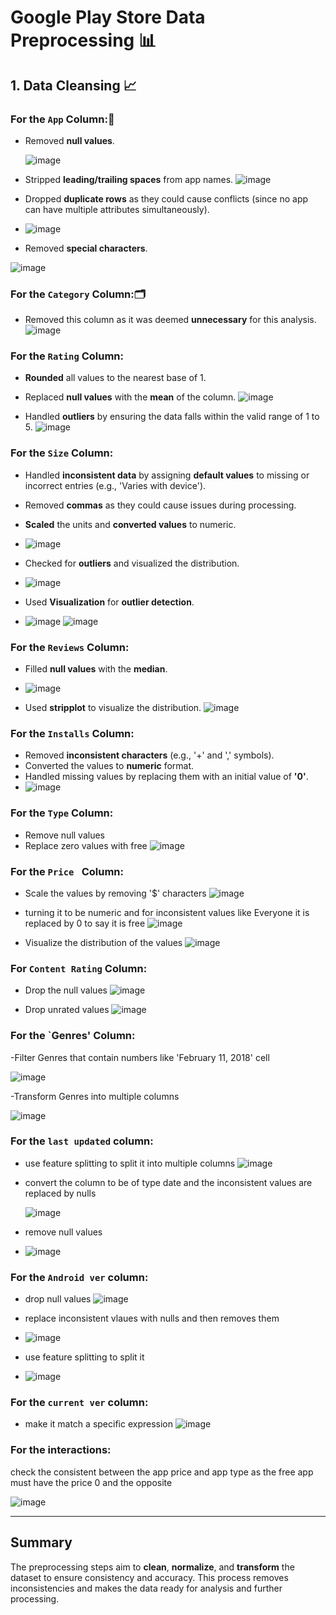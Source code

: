 # Google Play Store Data Preprocessing 📊

## 1. Data Cleansing 📈

### For the `App` Column:📝
- Removed **null values**.
  
  ![image](https://github.com/user-attachments/assets/59c11079-cd90-4f27-921a-d0177512d3f5)

- Stripped **leading/trailing spaces** from app names.
  ![image](https://github.com/user-attachments/assets/1235e882-4a5a-4527-a5c8-e26126ff2ce7)

- Dropped **duplicate rows** as they could cause conflicts (since no app can have multiple attributes simultaneously).
  
- ![image](https://github.com/user-attachments/assets/ea94f810-5112-4cc9-ad8a-50b555da6cf8)

- Removed **special characters**.

![image](https://github.com/user-attachments/assets/a987de02-c108-4026-8984-05c8d65297c6)

### For the `Category` Column:🗂️
- Removed this column as it was deemed **unnecessary** for this analysis.
![image](https://github.com/user-attachments/assets/1f25ce1a-c786-45e9-8b86-4b3b3ab4cc61)

### For the `Rating` Column:
- **Rounded** all values to the nearest base of 1.
- Replaced **null values** with the **mean** of the column.
  ![image](https://github.com/user-attachments/assets/009ae932-a7f9-41df-9569-8b116462add8)

- Handled **outliers** by ensuring the data falls within the valid range of 1 to 5.
![image](https://github.com/user-attachments/assets/4e705121-6243-4249-a607-6140ad7cff9c)

### For the `Size` Column:
- Handled **inconsistent data** by assigning **default values** to missing or incorrect entries (e.g., 'Varies with device').
- Removed **commas** as they could cause issues during processing.
- **Scaled** the units and **converted values** to numeric.
- ![image](https://github.com/user-attachments/assets/6eff259b-f413-4eee-9053-8824b2c081a4)

- Checked for **outliers** and visualized the distribution.
- ![image](https://github.com/user-attachments/assets/365659a3-07e5-4cc1-a5a4-864d08786b16)

- Used **Visualization** for **outlier detection**.
- ![image](https://github.com/user-attachments/assets/508985ec-c747-4daf-a0e5-d49182420593)
![image](https://github.com/user-attachments/assets/d19f2c9a-7f6c-4b46-87fd-e573650bb9d5)


### For the `Reviews` Column:
- Filled **null values** with the **median**.
- ![image](https://github.com/user-attachments/assets/1697f8a4-6582-42e5-bdd9-75de6e5fdc85)

- Used **stripplot** to visualize the distribution.
![image](https://github.com/user-attachments/assets/0112018a-bba7-42ff-834d-895b132bb3f8)

### For the `Installs` Column:
- Removed **inconsistent characters** (e.g., '+' and ',' symbols).
- Converted the values to **numeric** format.
- Handled missing values by replacing them with an initial value of **'0'**.
- ![image](https://github.com/user-attachments/assets/3bf41965-b564-4578-992a-cec479eff251)

### For the `Type` Column:
- Remove null values
- Replace zero values with free
![image](https://github.com/user-attachments/assets/c07f2657-aef5-41ce-83ed-b4dda672da14)

### For the `Price ` Column:
- Scale the values by removing '$' characters
![image](https://github.com/user-attachments/assets/1b7330bd-2c8c-4c95-8507-27255c13b14b)

- turning it to be numeric and for inconsistent values like Everyone it is replaced by 0 to say it is free
![image](https://github.com/user-attachments/assets/2f7ebf05-40c9-45c8-9ed2-0253e25dbd8a)

- Visualize the distribution of the values
![image](https://github.com/user-attachments/assets/2dcf2d8a-67bc-4419-b4a9-3dd75e4c91cc)

### For `Content Rating` Column:
- Drop the null values
![image](https://github.com/user-attachments/assets/9829350c-6e27-49f5-a6b8-7f633471ebc1)

- Drop unrated values
![image](https://github.com/user-attachments/assets/098da710-adc4-4c62-bd81-f9384f5aec94)

### For the `Genres' Column:
-Filter Genres that contain numbers like 'February 11, 2018' cell

![image](https://github.com/user-attachments/assets/9854fb9f-d0ce-4baa-b5ed-9c0dd0ec59d7)

-Transform Genres into multiple columns

![image](https://github.com/user-attachments/assets/e477a731-c539-4713-983b-03c0d2209232)


### For the `last updated` column:
- use feature splitting to split it into multiple columns
![image](https://github.com/user-attachments/assets/b4997347-73c1-42dc-a016-bb48ca258118)
- convert the column to be of type date and the inconsistent values are replaced by nulls

  ![image](https://github.com/user-attachments/assets/6223efb9-ba2b-4f20-8f50-440cd45e1311)
- remove null values
- ![image](https://github.com/user-attachments/assets/541d8e79-7f90-4994-87b9-62826792d18d)

### For the `Android ver` column:
- drop null values
  ![image](https://github.com/user-attachments/assets/28ca9a5c-a8a7-4b5f-9765-4d72b8feaee0)

- replace inconsistent vlaues with nulls and then removes them
- ![image](https://github.com/user-attachments/assets/7f207582-8a26-4353-9d47-e926ca8c2c9c)
- use feature splitting to split it
- ![image](https://github.com/user-attachments/assets/71c00bfb-f501-4fcd-8735-b7540719dda3)

### For the `current ver` column:
- make it match a specific expression
  ![image](https://github.com/user-attachments/assets/e7cf6643-6142-4908-a24e-a052ab4fe465)


### For the interactions:
check the consistent between the app price and app type as the free app must have the price 0 and the opposite

![image](https://github.com/user-attachments/assets/e7aaec30-d0e4-4860-8979-2a70797da622)

---

## Summary
The preprocessing steps aim to **clean**, **normalize**, and **transform** the dataset to ensure consistency and accuracy. This process removes inconsistencies and makes the data ready for analysis and further processing.

